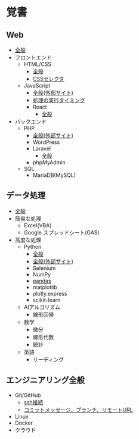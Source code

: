 # 覚書

## Web
* [全般](./web.md)
* フロントエンド
    * HTML/CSS
        * [全般](./html_css.md)
        * [CSSセレクタ](./css_selector.md)
    * JavaScript
        * [全般(外部サイト)](https://share.kokoronoki.net/nszw/summary/lang_spec/)
        * [処理の実行タイミング](./js_execution_timing.md)
        * React
            * [全般](./react.md)
* バックエンド
    * PHP
        * [全般(外部サイト)](https://share.kokoronoki.net/nszw/summary/lang_spec/)
        * WordPress
        * Laravel
            * [全般](./laravel.md)
        * phpMyAdmin
    * SQL
        * MariaDB(MySQL)
## データ処理
* [全般](./data_proc.md)
* 簡易な処理
    * Excel(VBA)
    * Google スプレッドシート(GAS)
* 高度な処理
    * Python
        * [全般](./python.md)
        * [全般(外部サイト)](https://share.kokoronoki.net/nszw/summary/lang_spec/)
        * Selenium
        * NumPy
        * [pandas](./pandas.md)
        * matplotlib
        * plotly.express
        * scikit-learn
    * AIアルゴリズム
        * 線形回帰
    * 数学
        * 微分
        * 線形代数
        * 統計
    * 英語
        * リーディング


## エンジニアリング全般
* Git/GitHub
    * [ssh接続](./how_to_ssh_to_github.md)
    * [コミットメッセージ、ブランチ、リモートURL](./branch.md)
* Linux
* Docker
* クラウド
